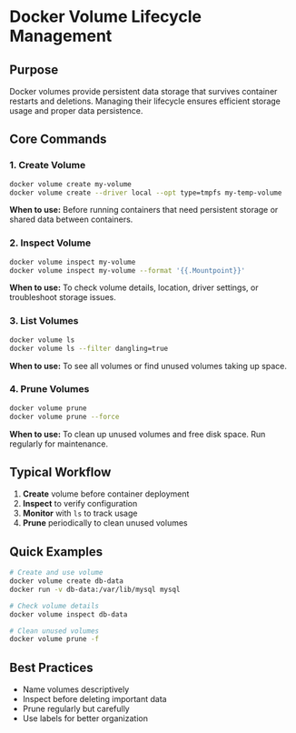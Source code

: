 # Docker Volume Lifecycle Management

## Purpose
Docker volumes provide persistent data storage that survives container restarts and deletions. Managing their lifecycle ensures efficient storage usage and proper data persistence.

## Core Commands

### 1. Create Volume
```bash
docker volume create my-volume
docker volume create --driver local --opt type=tmpfs my-temp-volume
```
**When to use:** Before running containers that need persistent storage or shared data between containers.

### 2. Inspect Volume
```bash
docker volume inspect my-volume
docker volume inspect my-volume --format '{{.Mountpoint}}'
```
**When to use:** To check volume details, location, driver settings, or troubleshoot storage issues.

### 3. List Volumes
```bash
docker volume ls
docker volume ls --filter dangling=true
```
**When to use:** To see all volumes or find unused volumes taking up space.

### 4. Prune Volumes
```bash
docker volume prune
docker volume prune --force
```
**When to use:** To clean up unused volumes and free disk space. Run regularly for maintenance.

## Typical Workflow

1. **Create** volume before container deployment
2. **Inspect** to verify configuration
3. **Monitor** with `ls` to track usage
4. **Prune** periodically to clean unused volumes

## Quick Examples

```bash
# Create and use volume
docker volume create db-data
docker run -v db-data:/var/lib/mysql mysql

# Check volume details
docker volume inspect db-data

# Clean unused volumes
docker volume prune -f
```

## Best Practices
- Name volumes descriptively
- Inspect before deleting important data
- Prune regularly but carefully
- Use labels for better organization